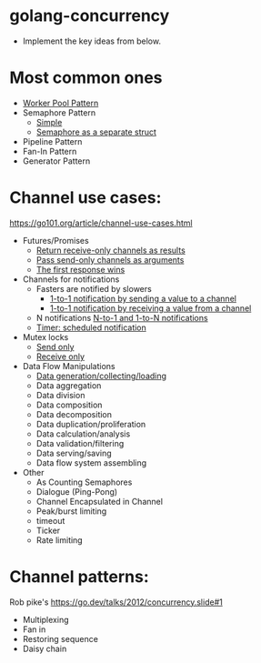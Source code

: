 # golang-concurrency
* Implement the key ideas from below.

# Most common ones 
* [Worker Pool Pattern](common/worker-pool/main.go)
* Semaphore Pattern
  * [Simple](common/semaphore/example1/main.go)
  * [Semaphore as a separate struct](common/semaphore/example2/main.go)
* Pipeline Pattern
* Fan-In Pattern
* Generator Pattern

# Channel use cases: 
https://go101.org/article/channel-use-cases.html
* Futures/Promises
  * [Return receive-only channels as results](futures/example1/main.go)
  * [Pass send-only channels as arguments](futures/example2/main.go)
  * [The first response wins](futures/example3/main.go)
* Channels for notifications
  * Fasters are notified by slowers
    * [1-to-1 notification by sending a value to a channel](notifications/example1/main.go)
    * [1-to-1 notification by receiving a value from a channel](notifications/example1/main.go)
  * N notifications [N-to-1 and 1-to-N notifications](notifications/example3/main.go)
  * [Timer: scheduled notification](notifications/example4/main.go)
* Mutex locks
  * [Send only](mutex-locks/example1/main.go)
  * [Receive only](mutex-locks/example2/main.go)
* Data Flow Manipulations
  * [Data generation/collecting/loading](data-flow/example1/main.go)
  * Data aggregation
  * Data division
  * Data composition
  * Data decomposition
  * Data duplication/proliferation
  * Data calculation/analysis
  * Data validation/filtering
  * Data serving/saving
  * Data flow system assembling
* Other
  * As Counting Semaphores
  * Dialogue (Ping-Pong)
  * Channel Encapsulated in Channel
  * Peak/burst limiting
  * timeout
  * Ticker
  * Rate limiting

# Channel patterns: 
Rob pike's https://go.dev/talks/2012/concurrency.slide#1
* Multiplexing
* Fan in
* Restoring sequence
* Daisy chain

